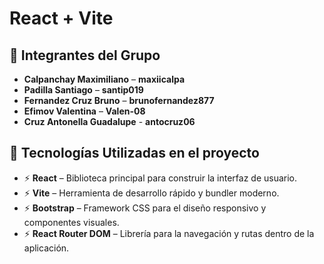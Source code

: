 # React + Vite
## 👥 Integrantes del Grupo

- **Calpanchay Maximiliano** – **maxiicalpa**
- **Padilla Santiago** – **santip019**
- **Fernandez Cruz Bruno** – **brunofernandez877**
- **Efimov Valentina** – **Valen-08**
- **Cruz Antonella Guadalupe** - **antocruz06**

## 🚀 Tecnologías Utilizadas en el proyecto

- ⚡ **React** – Biblioteca principal para construir la interfaz de usuario.
- ⚡ **Vite** – Herramienta de desarrollo rápido y bundler moderno.
- ⚡ **Bootstrap** – Framework CSS para el diseño responsivo y componentes visuales.
- ⚡ **React Router DOM** – Librería para la navegación y rutas dentro de la aplicación.
